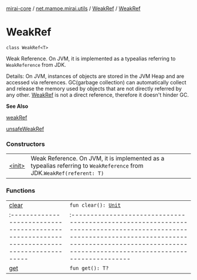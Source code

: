 [mirai-core](../../../index.md) / [net.mamoe.mirai.utils](../../index.md) / [WeakRef](../index.md) / [WeakRef](./index.md)

# WeakRef

`class WeakRef<T>`

Weak Reference.
On JVM, it is implemented as a typealias referring to `WeakReference` from JDK.

Details:
On JVM, instances of objects are stored in the JVM Heap and are accessed via references.
GC(garbage collection) can automatically collect and release the memory used by objects that are not directly referred by any other.
[WeakRef](../index.md) is not a direct reference, therefore it doesn't hinder GC.

**See Also**

[weakRef](../../weak-ref.md)

[unsafeWeakRef](../../unsafe-weak-ref.md)

### Constructors
|||
|:----------------------------------------------------------------------------------------|:---------------------------------------------------------------------------------------------------------------------------------------------------------------------------------------------------------|
| [&lt;init&gt;](-init-.md) | Weak Reference. On JVM, it is implemented as a typealias referring to `WeakReference` from JDK.`WeakRef(referent: T)` |

### Functions
|||
|:----------------------------------------------------------------------------------------|:---------------------------------------------------------------------------------------------------------------------------------------------------------------------------------------------------------|
| [clear](clear.md) | `fun clear(): `[`Unit`](https://kotlinlang.org/api/latest/jvm/stdlib/kotlin/-unit/index.html) ||||
|:----------------------------------------------------------------------------------------|:---------------------------------------------------------------------------------------------------------------------------------------------------------------------------------------------------------|
| [get](get.md) | `fun get(): T?` |

